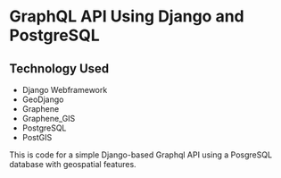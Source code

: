 # GraphQL API Using Django and PostgreSQL
## Technology Used
- Django Webframework
- GeoDjango
- Graphene 
- Graphene_GIS
- PostgreSQL
- PostGIS

This is code for a simple Django-based Graphql API using a PosgreSQL database with geospatial features.
